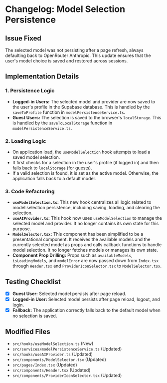 # Changelog: Model Selection Persistence

## Issue Fixed

The selected model was not persisting after a page refresh, always defaulting back to OpenRouter Anthropic. This update ensures that the user's model choice is saved and restored across sessions.

## Implementation Details

### 1. Persistence Logic

- **Logged-in Users:** The selected model and provider are now saved to the user's profile in the Supabase database. This is handled by the `saveToProfile` function in `modelPersistenceService.ts`.
- **Guest Users:** The selection is saved to the browser's `localStorage`. This is handled by the `saveToLocalStorage` function in `modelPersistenceService.ts`.

### 2. Loading Logic

- On application load, the `useModelSelection` hook attempts to load a saved model selection.
- It first checks for a selection in the user's profile (if logged in) and then falls back to `localStorage` (for guests).
- If a valid selection is found, it is set as the active model. Otherwise, the application falls back to a default model.

### 3. Code Refactoring

- **`useModelSelection.ts`:** This new hook centralizes all logic related to model selection persistence, including saving, loading, and clearing the selection.
- **`useAIProvider.ts`:** This hook now uses `useModelSelection` to manage the selected model and provider. It no longer contains its own state for this purpose.
- **`ModelSelector.tsx`:** This component has been simplified to be a presentational component. It receives the available models and the currently selected model as props and calls callback functions to handle model selection. It no longer fetches models or manages its own state.
- **Component Prop Drilling:** Props such as `availableModels`, `isLoadingModels`, and `modelError` are now passed down from `Index.tsx` through `Header.tsx` and `ProviderIconSelector.tsx` to `ModelSelector.tsx`.

## Testing Checklist

- [x] **Guest User:** Selected model persists after page reload.
- [x] **Logged-in User:** Selected model persists after page reload, logout, and login.
- [x] **Fallback:** The application correctly falls back to the default model when no selection is saved.

## Modified Files

- `src/hooks/useModelSelection.ts` (New)
- `src/services/modelPersistenceService.ts` (Updated)
- `src/hooks/useAIProvider.ts` (Updated)
- `src/components/ModelSelector.tsx` (Updated)
- `src/pages/Index.tsx` (Updated)
- `src/components/Header.tsx` (Updated)
- `src/components/ProviderIconSelector.tsx` (Updated)